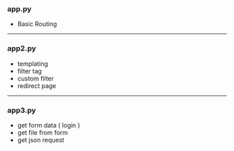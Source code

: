 

<h3>app.py</h3>
<ul>
<li>Basic Routing</li>
</ul>

<hr/>
<h3>app2.py</h3>
<ul>
<li>templating</li>
<li>filter tag</li>
<li>custom filter</li>
<li>redirect page</li>

</ul>

<hr/>
<h3>app3.py</h3>
<ul>
    <li> get form data ( login ) </li>
    <li> get file from form </li>
    <li> get json request </li>
</ul>